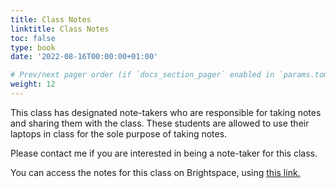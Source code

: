 ```yaml
---
title: Class Notes
linktitle: Class Notes
toc: false
type: book
date: '2022-08-16T00:00:00+01:00'

# Prev/next pager order (if `docs_section_pager` enabled in `params.toml`)
weight: 12
---
```



This class has designated note-takers who are responsible for taking notes and sharing them with the class. These students are allowed to use their laptops in class for the sole purpose of taking notes.

Please contact me if you are interested in being a note-taker for this class.

You can access the notes for this class on Brightspace, using [this link.](https://brightspace.lmu.edu/d2l/le/content/280846/Home)
